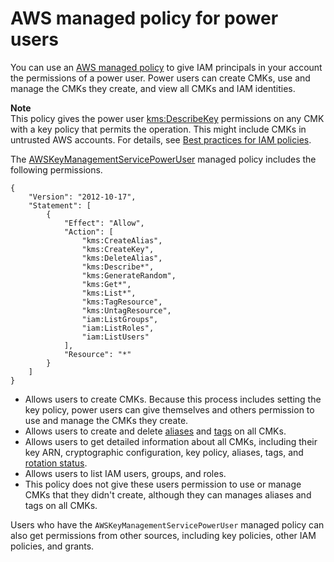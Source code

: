 # AWS managed policy for power users<a name="aws-managed-policies"></a>

You can use an [AWS managed policy](https://docs.aws.amazon.com/IAM/latest/UserGuide/access_policies_managed-vs-inline.html#aws-managed-policies) to give IAM principals in your account the permissions of a power user\. Power users can create CMKs, use and manage the CMKs they create, and view all CMKs and IAM identities\.

**Note**  
This policy gives the power user [kms:DescribeKey](https://docs.aws.amazon.com/IAM/latest/APIReference/API_DescribeKey.html) permissions on any CMK with a key policy that permits the operation\. This might include CMKs in untrusted AWS accounts\. For details, see [Best practices for IAM policies](iam-policies-best-practices.md)\.

The [AWSKeyManagementServicePowerUser](https://console.aws.amazon.com/iam/home#policies/arn:aws:iam::aws:policy/AWSKeyManagementServicePowerUser) managed policy includes the following permissions\.

```
{
    "Version": "2012-10-17",
    "Statement": [
        {
            "Effect": "Allow",
            "Action": [
                "kms:CreateAlias",
                "kms:CreateKey",
                "kms:DeleteAlias",
                "kms:Describe*",
                "kms:GenerateRandom",
                "kms:Get*",
                "kms:List*",
                "kms:TagResource",
                "kms:UntagResource",
                "iam:ListGroups",
                "iam:ListRoles",
                "iam:ListUsers"
            ],
            "Resource": "*"
        }
    ]
}
```
+ Allows users to create CMKs\. Because this process includes setting the key policy, power users can give themselves and others permission to use and manage the CMKs they create\.
+ Allows users to create and delete [aliases](kms-alias.md) and [tags](tagging-keys.md) on all CMKs\.
+ Allows users to get detailed information about all CMKs, including their key ARN, cryptographic configuration, key policy, aliases, tags, and [rotation status](rotate-keys.md)\.
+ Allows users to list IAM users, groups, and roles\.
+ This policy does not give these users permission to use or manage CMKs that they didn't create, although they can manages aliases and tags on all CMKs\.

Users who have the `AWSKeyManagementServicePowerUser` managed policy can also get permissions from other sources, including key policies, other IAM policies, and grants\. 
